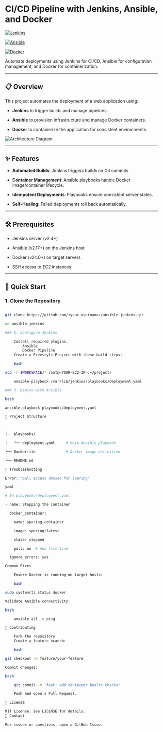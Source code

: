 # CI/CD Pipeline with Jenkins, Ansible, and Docker


[![Jenkins](https://img.shields.io/badge/Jenkins-Docker-blue?logo=jenkins)](https://www.jenkins.io/)

[![Ansible](https://img.shields.io/badge/Ansible-2.17+-green?logo=ansible)](https://www.ansible.com/)

[![Docker](https://img.shields.io/badge/Docker-24.0+-blue?logo=docker)](https://www.docker.com/)


Automate deployments using Jenkins for CI/CD, Ansible for configuration management, and Docker for containerization.


---


## 📋 Overview

This project automates the deployment of a web application using:

- **Jenkins** to trigger builds and manage pipelines.

- **Ansible** to provision infrastructure and manage Docker containers.

- **Docker** to containerize the application for consistent environments.


![Architecture Diagram](https://via.placeholder.com/800x400.png?text=Jenkins+%E2%86%92+Ansible+%E2%86%92+Docker) <!-- Replace with your diagram -->


---


## ✨ Features

- **Automated Builds**: Jenkins triggers builds on Git commits.

- **Container Management**: Ansible playbooks handle Docker image/container lifecycle.

- **Idempotent Deployments**: Playbooks ensure consistent server states.

- **Self-Healing**: Failed deployments roll back automatically.


---


## 🛠️ Prerequisites

- Jenkins server (v2.4+)

- Ansible (v2.17+) on the Jenkins host

- Docker (v24.0+) on target servers

- SSH access to EC2 instances


---


## 🚀 Quick Start


### 1. Clone the Repository

```bash

git clone https://github.com/<your-username>/ansible-jenkins.git

cd ansible-jenkins

### 2. Configure Jenkins

    Install required plugins:
        Ansible
        Docker Pipeline
    Create a Freestyle Project with these build steps:

    bash

scp -r $WORKSPACE/* root@<YOUR-EC2-IP>:~/project/

    ansible-playbook /var/lib/jenkins/playbooks/deployment.yaml

### 3. Deploy with Ansible

bash

ansible-playbook playbooks/deployment.yaml

📂 Project Structure

.

├── playbooks/

│   └── deployment.yaml     # Main Ansible playbook

├── Dockerfile              # Docker image definition

└── README.md

🔧 Troubleshooting

Error: "pull access denied for spering"

yaml

# In playbooks/deployment.yaml

- name: Stopping the container

  docker_container:

    name: spering-container

    image: spering:latest

    state: stopped

    pull: no  # Add this line

  ignore_errors: yes

Common Fixes

    Ensure Docker is running on target hosts:

    bash

sudo systemctl status docker

Validate Ansible connectivity:

bash

    ansible all -m ping

🤝 Contributing

    Fork the repository
    Create a feature branch:

    bash

git checkout -b feature/your-feature

Commit changes:

bash

    git commit -m "feat: add container health checks"

    Push and open a Pull Request.

📄 License

MIT License. See LICENSE for details.
📧 Contact

For issues or questions, open a GitHub Issue.
